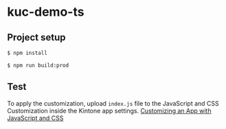 # kuc-demo-ts

## Project setup
```bash
$ npm install

$ npm run build:prod
```

## Test
To apply the customization, upload `index.js` file to the JavaScript and CSS Customization inside the Kintone app settings. [Customizing an App with JavaScript and CSS](https://get.kintone.help/k/en/app/customize/js_customize.html)

